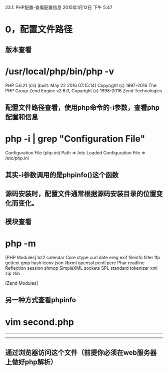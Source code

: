 23.1: PHP配置-查看配置信息
2015年1月12日
下午 5:47
 
0，配置文件路径
======================================
## 版本查看
# /usr/local/php/bin/php -v
PHP 5.6.21 (cli) (built: May 22 2016 07:15:14)
Copyright (c) 1997-2016 The PHP Group
Zend Engine v2.6.0, Copyright (c) 1998-2016 Zend Technologies
 
## 配置文件路径查看，使用php命令的-i参数，查看php配置和信息
# php -i | grep "Configuration File"
Configuration File (php.ini) Path => /etc
Loaded Configuration File => /etc/php.ini
 
## 其实-i参数调用的是phpinfo()这个函数
## 源码安装时，配置文件通常根据源码安装目录的位置变化而变化。
 
## 模块查看
# php -m
[PHP Modules]
bz2
calendar
Core
ctype
curl
date
ereg
exif
fileinfo
filter
ftp
gettext
gmp
hash
iconv
json
libxml
openssl
pcntl
pcre
Phar
readline
Reflection
session
shmop
SimpleXML
sockets
SPL
standard
tokenizer
xml
zip
zlib
 
[Zend Modules]
 
## 另一种方式查看phpinfo
# vim second.php
******************
<?php
phpinfo()
?>
******************
## 通过浏览器访问这个文件（前提你必须在web服务器上做好php解析）

  
